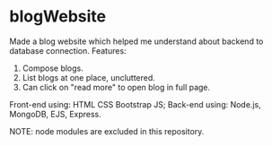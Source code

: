 # blogWebsite
Made a blog website which helped me understand about backend to database connection. 
Features:
1. Compose blogs.
2. List blogs at one place, uncluttered.
3. Can click on "read more" to open blog in full page.

Front-end using: HTML CSS Bootstrap JS; Back-end using: Node.js, MongoDB, EJS, Express.

NOTE: node modules are excluded in this repository.
